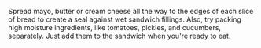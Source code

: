 Spread mayo, butter or cream cheese all the way to the edges of each slice of bread to create a seal against wet sandwich fillings. Also, try packing high moisture ingredients, like tomatoes, pickles, and cucumbers, separately. Just add them to the sandwich when you're ready to eat.